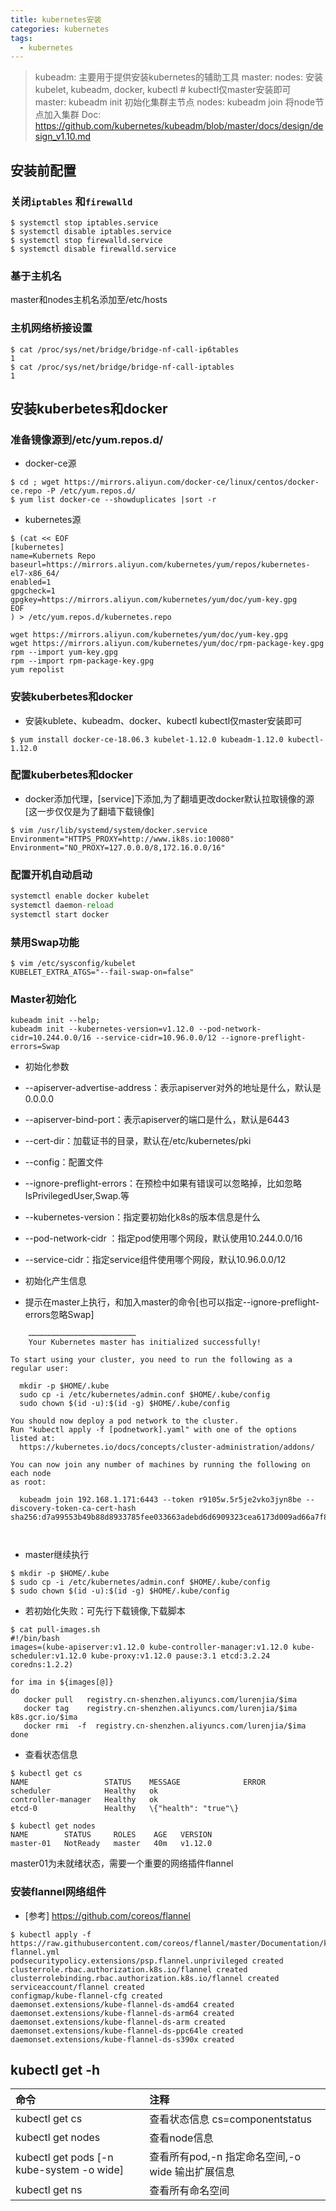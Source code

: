 ```yaml
---
title: kubernetes安装  
categories: kubernetes  
tags:  
  - kubernetes
---
```


> kubeadm: 主要用于提供安装kubernetes的辅助工具
> master: nodes: 安装kubelet, kubeadm, docker, kubectl # kubectl仅master安装即可  
> master: kubeadm init  初始化集群主节点
> nodes: kubeadm join  将node节点加入集群
> Doc: <https://github.com/kubernetes/kubeadm/blob/master/docs/design/design_v1.10.md>  


## 安装前配置  
### 关闭`iptables` 和``firewalld``  
```
$ systemctl stop iptables.service  
$ systemctl disable iptables.service  
$ systemctl stop firewalld.service   
$ systemctl disable firewalld.service  
```
<!--more-->

### 基于主机名  
master和nodes主机名添加至/etc/hosts  
### 主机网络桥接设置  
```
$ cat /proc/sys/net/bridge/bridge-nf-call-ip6tables  
1  
$ cat /proc/sys/net/bridge/bridge-nf-call-iptables  
1  
```
## 安装kuberbetes和docker  
### 准备镜像源到/etc/yum.repos.d/  
- docker-ce源   
```
$ cd ; wget https://mirrors.aliyun.com/docker-ce/linux/centos/docker-ce.repo -P /etc/yum.repos.d/  
$ yum list docker-ce --showduplicates |sort -r
```
- kubernetes源  

```
$ (cat << EOF  
[kubernetes]  
name=Kubernets Repo  
baseurl=https://mirrors.aliyun.com/kubernetes/yum/repos/kubernetes-el7-x86_64/  
enabled=1  
gpgcheck=1  
gpgkey=https://mirrors.aliyun.com/kubernetes/yum/doc/yum-key.gpg  
EOF  
) > /etc/yum.repos.d/kubernetes.repo  
  
wget https://mirrors.aliyun.com/kubernetes/yum/doc/yum-key.gpg  
wget https://mirrors.aliyun.com/kubernetes/yum/doc/rpm-package-key.gpg  
rpm --import yum-key.gpg  
rpm --import rpm-package-key.gpg  
yum repolist  
```
  
### 安装kuberbetes和docker  
- 安装kublete、kubeadm、docker、kubectl kubectl仅master安装即可  
```
$ yum install docker-ce-18.06.3 kubelet-1.12.0 kubeadm-1.12.0 kubectl-1.12.0  
```
  
### 配置kuberbetes和docker  
- docker添加代理，[service]下添加,为了翻墙更改docker默认拉取镜像的源[这一步仅仅是为了翻墙下载镜像]  
```
$ vim /usr/lib/systemd/system/docker.service  
Environment="HTTPS_PROXY=http://www.ik8s.io:10080"  
Environment="NO_PROXY=127.0.0.0/8,172.16.0.0/16"  
```
### 配置开机自动启动  
```python
systemctl enable docker kubelet  
systemctl daemon-reload  
systemctl start docker  
```
### 禁用Swap功能  
```
$ vim /etc/sysconfig/kubelet  
KUBELET_EXTRA_ATGS="--fail-swap-on=false"   
```
### Master初始化  
```
kubeadm init --help;   
kubeadm init --kubernetes-version=v1.12.0 --pod-network-cidr=10.244.0.0/16 --service-cidr=10.96.0.0/12 --ignore-preflight-errors=Swap  
```
- 初始化参数  
-	--apiserver-advertise-address：表示apiserver对外的地址是什么，默认是0.0.0.0  
-	--apiserver-bind-port：表示apiserver的端口是什么，默认是6443  
-	--cert-dir：加载证书的目录，默认在/etc/kubernetes/pki  
-	--config：配置文件  
-	--ignore-preflight-errors：在预检中如果有错误可以忽略掉，比如忽略 IsPrivilegedUser,Swap.等  
-	--kubernetes-version：指定要初始化k8s的版本信息是什么  
-	--pod-network-cidr ：指定pod使用哪个网段，默认使用10.244.0.0/16  
-	--service-cidr：指定service组件使用哪个网段，默认10.96.0.0/12  
  
- 初始化产生信息  
- 提示在master上执行，和加入master的命令[也可以指定--ignore-preflight-errors忽略Swap]  
  
```
	………………………………………………………………  
	Your Kubernetes master has initialized successfully!  
  
To start using your cluster, you need to run the following as a regular user:  
  
  mkdir -p $HOME/.kube  
  sudo cp -i /etc/kubernetes/admin.conf $HOME/.kube/config  
  sudo chown $(id -u):$(id -g) $HOME/.kube/config  
  
You should now deploy a pod network to the cluster.  
Run "kubectl apply -f [podnetwork].yaml" with one of the options listed at:  
  https://kubernetes.io/docs/concepts/cluster-administration/addons/  
  
You can now join any number of machines by running the following on each node  
as root:  
  
  kubeadm join 192.168.1.171:6443 --token r9105w.5r5je2vko3jyn8be --discovery-token-ca-cert-hash sha256:d7a99553b49b88d8933785fee033663adebd6d6909323cea6173d009ad66a7f8  
  
  
```
- master继续执行  
```
$ mkdir -p $HOME/.kube  
$ sudo cp -i /etc/kubernetes/admin.conf $HOME/.kube/config  
$ sudo chown $(id -u):$(id -g) $HOME/.kube/config  
```
- 若初始化失败：可先行下载镜像,下载脚本  

```
$ cat pull-images.sh   
#!/bin/bash  
images=(kube-apiserver:v1.12.0 kube-controller-manager:v1.12.0 kube-scheduler:v1.12.0 kube-proxy:v1.12.0 pause:3.1 etcd:3.2.24 coredns:1.2.2)  
  
for ima in ${images[@]}  
do  
   docker pull   registry.cn-shenzhen.aliyuncs.com/lurenjia/$ima  
   docker tag    registry.cn-shenzhen.aliyuncs.com/lurenjia/$ima   k8s.gcr.io/$ima  
   docker rmi  -f  registry.cn-shenzhen.aliyuncs.com/lurenjia/$ima  
done  
```
+ 查看状态信息  

```
$ kubectl get cs  
NAME                 STATUS    MESSAGE              ERROR  
scheduler            Healthy   ok                     
controller-manager   Healthy   ok                     
etcd-0               Healthy   \{"health": "true"\}   
  
$ kubectl get nodes  
NAME        STATUS     ROLES    AGE   VERSION  
master-01   NotReady   master   40m   v1.12.0  
```

master01为未就绪状态，需要一个重要的网络插件flannel  
  
### 安装flannel网络组件  
+ [参考] <https://github.com/coreos/flannel>  
```
$ kubectl apply -f https://raw.githubusercontent.com/coreos/flannel/master/Documentation/kube-flannel.yml  
podsecuritypolicy.extensions/psp.flannel.unprivileged created  
clusterrole.rbac.authorization.k8s.io/flannel created  
clusterrolebinding.rbac.authorization.k8s.io/flannel created  
serviceaccount/flannel created  
configmap/kube-flannel-cfg created  
daemonset.extensions/kube-flannel-ds-amd64 created  
daemonset.extensions/kube-flannel-ds-arm64 created  
daemonset.extensions/kube-flannel-ds-arm created  
daemonset.extensions/kube-flannel-ds-ppc64le created  
daemonset.extensions/kube-flannel-ds-s390x created  
```

## kubectl get -h  
  
| 命令 | 注释 |  
|:- |:--- |  
kubectl get cs | 查看状态信息 cs=componentstatus  
kubectl get nodes | 查看node信息  
kubectl get pods [-n kube-system -o wide] | 查看所有pod,-n 指定命名空间,-o wide 输出扩展信息  
kubectl get ns  | 查看所有命名空间  
  
  